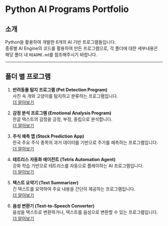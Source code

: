 # Python AI Programs Portfolio

## 소개
Python을 활용하여 개발한 6개의 AI 기반 프로그램들입니다.  
종류별 AI Engine의 코드를 활용하여 만든 프로그램으로, 각 폴더에 대한 세부내용은 해당 폴더 내 `README.md`를 참조해주시기 바랍니다.

---

## 폴더 별 프로그램
1. **반려동물 탐지 프로그램 (Pet Detection Program)**  
   사진 속 개와 고양이를 탐지하고 분류하는 프로그램입니다.  
   [더 알아보기](./%28AI%29%201.%20PetDetection/README.md)

2. **감정 분석 프로그램 (Emotional Analysis Program)**  
   한글 텍스트의 감정을 긍정, 부정, 중립으로 분석합니다.  
   [더 알아보기](./%28AI%29%202.%20EmotionalAnalysisProgram/README.md)

3. **주식 예측 앱 (Stock Prediction App)**  
   한국 주요 주식 종목의 과거 데이터를 기반으로 주가를 예측하는 프로그램입니다.  
   [더 알아보기](./%28AI%29%203.%20StockPredictionApp/README.md)

4. **테트리스 자동화 에이전트 (Tetris Automation Agent)**  
   강화 학습 기반으로 테트리스를 자동으로 플레이하는 AI 프로그램입니다.  
   [더 알아보기](./%28AI%29%204.%20TetrisAutomationAgent/README.md)

5. **텍스트 요약기 (Text Summarizer)**  
   긴 텍스트를 요약하여 주요 내용을 간단히 제공하는 프로그램입니다.  
   [더 알아보기](./%28AI%29%205.%20TextSummarizer/README.md)

6. **음성 변환기 (Text-to-Speech Converter)**  
   음성을 텍스트로 변환하거나, 텍스트를 음성으로 변환할 수 있는 프로그램입니다.  
   [더 알아보기](./%28AI%29%206.%20TexttoSpeechConverter/README.md)

